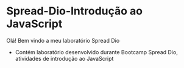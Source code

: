 # Spread-Dio-Introdução ao JavaScript

Olá! Bem vindo a meu laboratório Spread Dio

- Contém laboratório desenvolvido durante Bootcamp Spread Dio, atividades de introdução ao JavaScript
